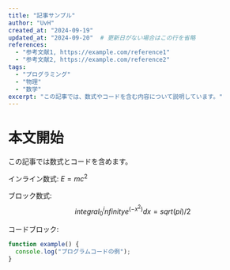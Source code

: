 ```yaml
---
title: "記事サンプル"
author: "UvH"
created_at: "2024-09-19"
updated_at: "2024-09-20"  # 更新日がない場合はこの行を省略
references:
  - "参考文献1, https://example.com/reference1"
  - "参考文献2, https://example.com/reference2"
tags:
  - "プログラミング"
  - "物理"
  - "数学"
excerpt: "この記事では、数式やコードを含む内容について説明しています。"
---
```


# 本文開始

この記事では数式とコードを含めます。

インライン数式: $E = mc^2$

ブロック数式:
$$
integral_0^infinity e^(-x^2) d x = sqrt(pi)/2
$$

コードブロック:
```js
function example() {
  console.log("プログラムコードの例");
}
```